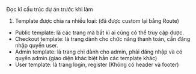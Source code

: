 Đọc kĩ cấu trúc dự án trước khi làm

1. Template được chia ra nhiều loại: (đã được custom lại bằng Route)
- Public template: là các trang mà bất kì ai cũng có thể truy cập được.
- Checkout template: là trang dành cho chức năng thanh toán, cần đăng nhập quyền user.
- Admin template: là trang chỉ dành cho admin, phải đăng nhập và có quyền admin.(giao diện khác biệt hẳn các template khác)
- User template: là trang login, register (Không có header và footer)
